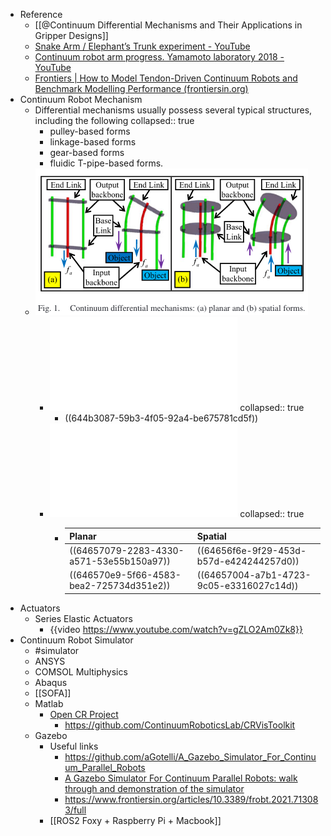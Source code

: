 - Reference
	- [[@Continuum Differential Mechanisms and Their Applications in Gripper Designs]]
	- [Snake Arm / Elephant’s Trunk experiment - YouTube](https://www.youtube.com/watch?v=EUEp-AfvvzE)
	- [Continuum robot arm progress. Yamamoto laboratory 2018 - YouTube](https://www.youtube.com/watch?v=iNtAn3t79fs)
	- [Frontiers | How to Model Tendon-Driven Continuum Robots and Benchmark Modelling Performance (frontiersin.org)](https://www.frontiersin.org/articles/10.3389/frobt.2020.630245/full)
- Continuum Robot Mechanism
	- Differential mechanisms usually possess several typical structures, including the following
	  collapsed:: true
		- pulley-based forms
		- linkage-based forms
		- gear-based forms
		- fluidic T-pipe-based forms.
	- ![image.png](../assets/image_1680766945382_0.png)
		- ![08_Energy_02_Elastic_Strain_Energy.pdf](../assets/08_Energy_02_Elastic_Strain_Energy.pdf)
		  collapsed:: true
			- ((644b3087-59b3-4f05-92a4-be675781cd5f))
		- ![Notes - Planar Form and Spatial Form](../assets/CDM.pdf)
		  collapsed:: true
			- |Planar|Spatial|
			  |--|--|
			  |((64657079-2283-4330-a571-53e55b150a97))|((64656f6e-9f29-453d-b57d-e424244257d0))|
			  |((646570e9-5f66-4583-bea2-725734d351e2))|((64657004-a7b1-4723-9c05-e3316027c14d))|
- Actuators
	- Series Elastic Actuators
		- {{video https://www.youtube.com/watch?v=gZLO2Am0Zk8}}
- Continuum Robot Simulator
	- #simulator
	- ANSYS
	- COMSOL Multiphysics
	- Abaqus
	- [[SOFA]]
	- Matlab
		- [Open CR Project](https://www.cs.toronto.edu/~jbk/opencontinuumrobotics/)
			- https://github.com/ContinuumRoboticsLab/CRVisToolkit
	- Gazebo
		- Useful links
			- https://github.com/aGotelli/A_Gazebo_Simulator_For_Continuum_Parallel_Robots
			- [A Gazebo Simulator For Continuum Parallel Robots: walk through and demonstration of the simulator](https://www.youtube.com/watch?v=6k5aZPOQjQ8)
			- https://www.frontiersin.org/articles/10.3389/frobt.2021.713083/full
		- [[ROS2 Foxy + Raspberry Pi + Macbook]]